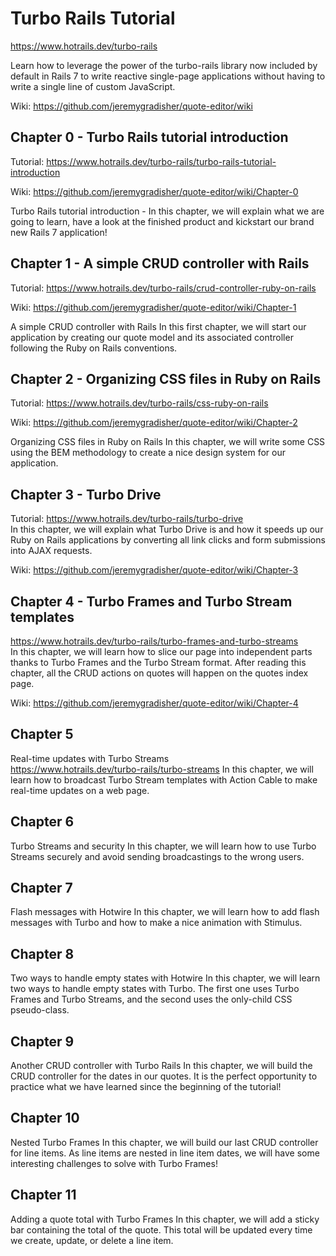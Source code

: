 # Turbo Rails Tutorial
https://www.hotrails.dev/turbo-rails

Learn how to leverage the power of the turbo-rails library now included by default in Rails 7 to write reactive single-page applications without having to write a single line of custom JavaScript.

Wiki: https://github.com/jeremygradisher/quote-editor/wiki

## Chapter 0 - Turbo Rails tutorial introduction
Tutorial: https://www.hotrails.dev/turbo-rails/turbo-rails-tutorial-introduction

Wiki: https://github.com/jeremygradisher/quote-editor/wiki/Chapter-0

Turbo Rails tutorial introduction - 
In this chapter, we will explain what we are going to learn, have a look at the finished product and kickstart our brand new Rails 7 application!

## Chapter 1 - A simple CRUD controller with Rails
Tutorial: https://www.hotrails.dev/turbo-rails/crud-controller-ruby-on-rails

Wiki: https://github.com/jeremygradisher/quote-editor/wiki/Chapter-1

A simple CRUD controller with Rails
In this first chapter, we will start our application by creating our quote model and its associated controller following the Ruby on Rails conventions.

## Chapter 2 - Organizing CSS files in Ruby on Rails
Tutorial: https://www.hotrails.dev/turbo-rails/css-ruby-on-rails

Wiki: https://github.com/jeremygradisher/quote-editor/wiki/Chapter-2

Organizing CSS files in Ruby on Rails
In this chapter, we will write some CSS using the BEM methodology to create a nice design system for our application.

## Chapter 3 - Turbo Drive
Tutorial: https://www.hotrails.dev/turbo-rails/turbo-drive<br>
In this chapter, we will explain what Turbo Drive is and how it speeds up our Ruby on Rails applications by converting all link clicks and form submissions into AJAX requests.

Wiki: https://github.com/jeremygradisher/quote-editor/wiki/Chapter-3

## Chapter 4 - Turbo Frames and Turbo Stream templates
https://www.hotrails.dev/turbo-rails/turbo-frames-and-turbo-streams<br>
In this chapter, we will learn how to slice our page into independent parts thanks to Turbo Frames and the Turbo Stream format. After reading this chapter, all the CRUD actions on quotes will happen on the quotes index page.

Wiki: https://github.com/jeremygradisher/quote-editor/wiki/Chapter-4

## Chapter 5
Real-time updates with Turbo Streams<br>
https://www.hotrails.dev/turbo-rails/turbo-streams
In this chapter, we will learn how to broadcast Turbo Stream templates with Action Cable to make real-time updates on a web page.

## Chapter 6
Turbo Streams and security
In this chapter, we will learn how to use Turbo Streams securely and avoid sending broadcastings to the wrong users.

## Chapter 7
Flash messages with Hotwire
In this chapter, we will learn how to add flash messages with Turbo and how to make a nice animation with Stimulus.

## Chapter 8
Two ways to handle empty states with Hotwire
In this chapter, we will learn two ways to handle empty states with Turbo. The first one uses Turbo Frames and Turbo Streams, and the second uses the only-child CSS pseudo-class.

## Chapter 9
Another CRUD controller with Turbo Rails
In this chapter, we will build the CRUD controller for the dates in our quotes. It is the perfect opportunity to practice what we have learned since the beginning of the tutorial!

## Chapter 10
Nested Turbo Frames
In this chapter, we will build our last CRUD controller for line items. As line items are nested in line item dates, we will have some interesting challenges to solve with Turbo Frames!

## Chapter 11
Adding a quote total with Turbo Frames
In this chapter, we will add a sticky bar containing the total of the quote. This total will be updated every time we create, update, or delete a line item.